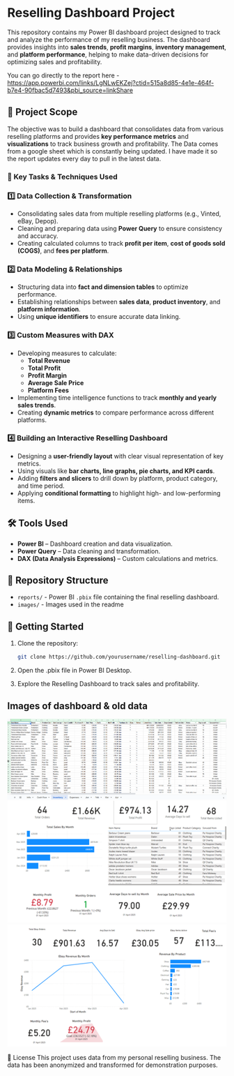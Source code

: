 # Reselling Dashboard Project

This repository contains my Power BI dashboard project designed to track and analyze the performance of my reselling business. The dashboard provides insights into **sales trends**, **profit margins**, **inventory management**, and **platform performance**, helping to make data-driven decisions for optimizing sales and profitability.

You can go directly to the report here - https://app.powerbi.com/links/LgNLwEKZej?ctid=515a8d85-4e1e-464f-b7e4-90fbac5d7493&pbi_source=linkShare

## 📌 Project Scope

The objective was to build a dashboard that consolidates data from various reselling platforms and provides **key performance metrics** and **visualizations** to track business growth and profitability. The Data comes from a google sheet which is constantly being updated. I have made it so the report updates every day to pull in the latest data.

### 🔹 Key Tasks & Techniques Used

### 1️⃣ Data Collection & Transformation

- Consolidating sales data from multiple reselling platforms (e.g., Vinted, eBay, Depop).
- Cleaning and preparing data using **Power Query** to ensure consistency and accuracy.
- Creating calculated columns to track **profit per item**, **cost of goods sold (COGS)**, and **fees per platform**.

### 2️⃣ Data Modeling & Relationships

- Structuring data into **fact and dimension tables** to optimize performance.
- Establishing relationships between **sales data**, **product inventory**, and **platform information**.
- Using **unique identifiers** to ensure accurate data linking.

### 3️⃣ Custom Measures with DAX

- Developing measures to calculate:
  - **Total Revenue**
  - **Total Profit**
  - **Profit Margin**
  - **Average Sale Price**
  - **Platform Fees**
- Implementing time intelligence functions to track **monthly and yearly sales trends**.
- Creating **dynamic metrics** to compare performance across different platforms.

### 4️⃣ Building an Interactive Reselling Dashboard

- Designing a **user-friendly layout** with clear visual representation of key metrics.
- Using visuals like **bar charts, line graphs, pie charts, and KPI cards**.
- Adding **filters and slicers** to drill down by platform, product category, and time period.
- Applying **conditional formatting** to highlight high- and low-performing items.

## 🛠️ Tools Used

- **Power BI** – Dashboard creation and data visualization.
- **Power Query** – Data cleaning and transformation.
- **DAX (Data Analysis Expressions)** – Custom calculations and metrics.

## 📂 Repository Structure

- `reports/` - Power BI `.pbix` file containing the final reselling dashboard.
- `images/` - Images used in the readme

## 🚀 Getting Started

1. Clone the repository:

   ```bash
   git clone https://github.com/yourusername/reselling-dashboard.git

   ```

2. Open the .pbix file in Power BI Desktop.

3. Explore the Reselling Dashboard to track sales and profitability.

## Images of dashboard & old data

![image](images/Excel.PNG)
![image](images/Overview.PNG)
![image](images/Ebay.PNG)

📜 License
This project uses data from my personal reselling business. The data has been anonymized and transformed for demonstration purposes.
